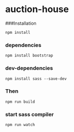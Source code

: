 # auction-house

###Installation
```
npm install
```
### dependencies
```
npm install bootstrap
```
### dev-dependencies
```
npm install sass --save-dev
```

### Then
```
npm run build
```
### start sass compiler
```
npm run watch
```

